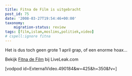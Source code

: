 ```yaml
---
title: Fitna de Film is uitgebracht
post_id: 75
date: '2008-03-27T19:54:46+00:00'
taxonomy:
    migration-status: review
tags: [film,islam,moslims,politiek,video]
# cspell:ignore fitna
---
```

Het is dus toch geen grote 1 april grap, of een enorme hoax…

Bekijk [Fitna de Film](http://www.liveleak.com/view?i=ee4_1206625795) bij LiveLeak.com

[vodpod id=ExternalVideo.490184&w=425&h=350&fv=]
